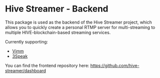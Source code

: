 # Hive Streamer - Backend

This package is used as the backend of the Hive Streamer project, which allows you to quickly create a personal RTMP server for multi-streaming to multiple HIVE-blockchain-based streaming services.

Currently supporting:
 - [Vimm](https://www.vimm.tv/)
 - [3Speak](https://3speak.online/livestreams)

You can find the frontend repository here: https://github.com/hive-streamer/dashboard